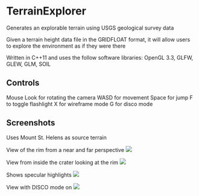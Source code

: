# TerrainExplorer

Generates an explorable terrain using USGS geological survey data

Given a terrain height data file in the GRIDFLOAT format, it will allow users to explore the environment as if they were there

Written in C++11 and uses the follow software libraries:
OpenGL 3.3, GLFW, GLEW, GLM, SOIL

## Controls
Mouse Look for rotating the camera
WASD for movement
Space for jump
F to toggle flashlight
X for wireframe mode
G for disco mode

## Screenshots
Uses Mount St. Helens as source terrain

View of the rim from a near and far perspective
![](https://github.com/cdgiessen/TerrainVisualizer/blob/master/Resources/Cinematic.PNG)

View from inside the crater looking at the rim
![](https://github.com/cdgiessen/TerrainVisualizer/blob/master/Resources/Textures!.PNG)

Shows specular highlights
![](https://github.com/cdgiessen/TerrainVisualizer/blob/master/Resources/Specular.PNG)

View with DISCO mode on
![](https://github.com/cdgiessen/TerrainVisualizer/blob/master/Resources/DISCO!!!.PNG)
